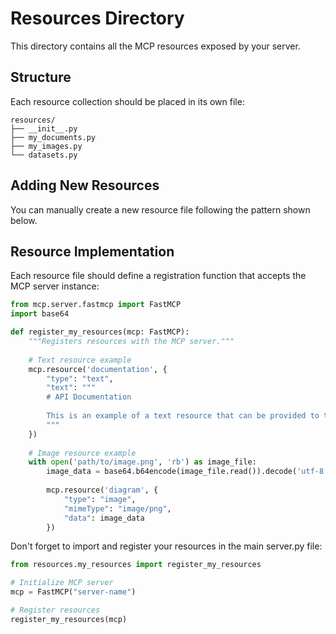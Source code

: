 # Resources Directory

This directory contains all the MCP resources exposed by your server.

## Structure

Each resource collection should be placed in its own file:
```
resources/
├── __init__.py
├── my_documents.py
├── my_images.py
└── datasets.py
```

## Adding New Resources

You can manually create a new resource file following the pattern shown below.

## Resource Implementation

Each resource file should define a registration function that accepts the MCP server instance:

```python
from mcp.server.fastmcp import FastMCP
import base64

def register_my_resources(mcp: FastMCP):
    """Registers resources with the MCP server."""
    
    # Text resource example
    mcp.resource('documentation', {
        "type": "text",
        "text": """
        # API Documentation
        
        This is an example of a text resource that can be provided to the model.
        """
    })
    
    # Image resource example
    with open('path/to/image.png', 'rb') as image_file:
        image_data = base64.b64encode(image_file.read()).decode('utf-8')
        
        mcp.resource('diagram', {
            "type": "image",
            "mimeType": "image/png",
            "data": image_data
        })
```

Don't forget to import and register your resources in the main server.py file:

```python
from resources.my_resources import register_my_resources

# Initialize MCP server
mcp = FastMCP("server-name")

# Register resources
register_my_resources(mcp) 
